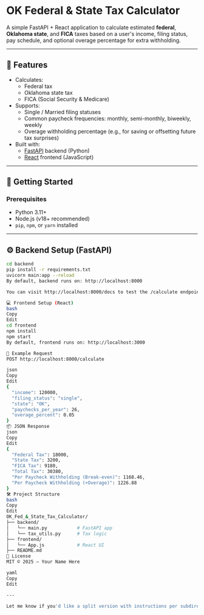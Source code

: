 # OK Federal & State Tax Calculator

A simple FastAPI + React application to calculate estimated **federal**, **Oklahoma state**, and **FICA** taxes based on a user's income, filing status, pay schedule, and optional overage percentage for extra withholding.

---

## 📌 Features

- Calculates:
  - Federal tax
  - Oklahoma state tax
  - FICA (Social Security & Medicare)
- Supports:
  - Single / Married filing statuses
  - Common paycheck frequencies: monthly, semi-monthly, biweekly, weekly
  - Overage withholding percentage (e.g., for saving or offsetting future tax surprises)
- Built with:
  - [FastAPI](https://fastapi.tiangolo.com/) backend (Python)
  - [React](https://reactjs.org/) frontend (JavaScript)

---

## 🚀 Getting Started

### Prerequisites

- Python 3.11+
- Node.js (v18+ recommended)
- `pip`, `npm`, or `yarn` installed

---

## ⚙️ Backend Setup (FastAPI)

```bash
cd backend
pip install -r requirements.txt
uvicorn main:app --reload
By default, backend runs on: http://localhost:8000

You can visit http://localhost:8000/docs to test the /calculate endpoint.

💻 Frontend Setup (React)
bash
Copy
Edit
cd frontend
npm install
npm start
By default, frontend runs on: http://localhost:3000

🧪 Example Request
POST http://localhost:8000/calculate

json
Copy
Edit
{
  "income": 120000,
  "filing_status": "single",
  "state": "OK",
  "paychecks_per_year": 26,
  "overage_percent": 0.05
}
📦 JSON Response
json
Copy
Edit
{
  "Federal Tax": 18000,
  "State Tax": 3200,
  "FICA Tax": 9180,
  "Total Tax": 30380,
  "Per Paycheck Withholding (Break-even)": 1168.46,
  "Per Paycheck Withholding (+Overage)": 1226.88
}
🛠 Project Structure
bash
Copy
Edit
OK_Fed_&_State_Tax_Calculator/
├── backend/
│   └── main.py           # FastAPI app
│   └── tax_utils.py      # Tax logic
├── frontend/
│   └── App.js            # React UI
├── README.md
📜 License
MIT © 2025 – Your Name Here

yaml
Copy
Edit

---

Let me know if you'd like a split version with instructions per subdirectory (`frontend` and `backend`), or if you plan to deploy it so I can help with production info (like Docker, Heroku, etc).
